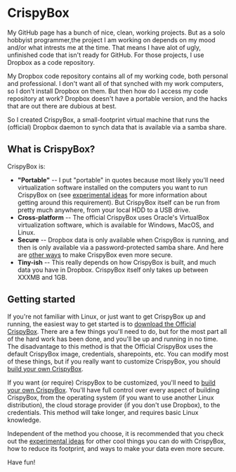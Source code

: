 # CrispyBox
My GitHub page has a bunch of nice, clean, working projects. But as a solo hobbyist programmer,the project I am working on depends on my mood and/or what intrests me at the time. That means I have alot of ugly, unfinished code that isn't ready for GitHub. For those projects, I use Dropbox as a code repository.

My Dropbox code repository contains all of my working code, both personal and professional. I don't want all of that synched with my work computers, so I don't install Dropbox on them. But then how do I access my code repository at work? Dropbox doesn't have a portable version, and the hacks that are out there are dubious at best.

So I created CrispyBox, a small-footprint virtual machine that runs the (official) Dropbox daemon to synch data that is available via a samba share.

## What is CrispyBox?
CrispyBox is:
* **"Portable"** -- I put "portable" in quotes because most likely you'll need virtualization software installed on the computers you want to run CrispyBox on (see [experimental ideas](https://github.com/APrettyCoolProgram/CrispyBox/blob/master/Experimental_ideas.md) for more information about getting around this requirement). But CrispyBox itself can be run from pretty much anywhere, from your local HDD to a USB drive.
* **Cross-platform** -- The official CrispyBox uses Oracle's VirtualBox virtualization software, which is available for Windows, MacOS, and Linux.
* **Secure** -- Dropbox data is only available when CrispyBox is running, and then is only available via a password-protected samba share. And here are [other ways](https://github.com/APrettyCoolProgram/CrispyBox/blob/master/Experimental_ideas.md) to make CrispyBox even more secure.
* **Tiny-ish** -- This really depends on how CrispyBox is built, and much data you have in Dropbox. CrispyBox itself only takes up between XXXMB and 1GB.

## Getting started
If you're not familiar with Linux, or just want to get CrispyBox up and running, the easiest way to get started is to [download the Official CrispyBox](https://github.com/APrettyCoolProgram/CrispyBox/blob/master/Get_official.md). There are a few things you'll need to do, but for the most part all of the hard work has been done, and you'll be up and running in no time. The disadvantage to this method is that the Official CrispyBox uses the default CrispyBox image, credentials, sharepoints, etc. You can modify most of these things, but if you really want to customize CrispyBox, you should [build your own CrispyBox](https://github.com/APrettyCoolProgram/CrispyBox/blob/master/Build_official_image.md).

If you want (or require) CrispyBox to be customized, you'll need to [build your own CrispyBox](https://github.com/APrettyCoolProgram/CrispyBox/blob/master/Build_from_scratch.md). You'll have full control over every aspect of building CrispyBox, from the operating system (if you want to use another Linux distribution), the cloud storage provider (if you don't use Dropbox), to the credentials. This method will take longer, and requires basic Linux knowledge.

Independent of the method you choose, it is recommended that you check out the [experimental ideas](https://github.com/APrettyCoolProgram/CrispyBox/blob/master/Experimental_ideas.md) for other cool things you can do with CrispyBox, how to reduce its footprint, and ways to make your data even more secure.

Have fun!

